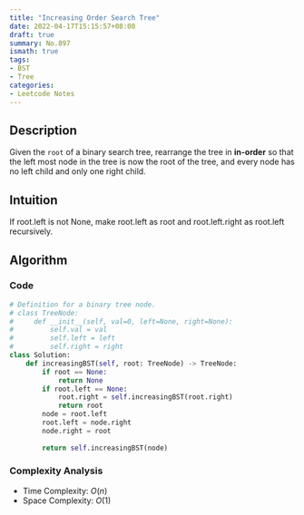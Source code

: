 ```yaml
---
title: "Increasing Order Search Tree"
date: 2022-04-17T15:15:57+08:00
draft: true
summary: No.897
ismath: true
tags:
- BST
- Tree
categories:
- Leetcode Notes
---
```


## Description
Given the `root` of a binary search tree, rearrange the tree in **in-order** so that the left most node in the tree is now the root of the tree, and every node has no left child and only one right child.

## Intuition
If root.left is not None, make root.left as root and root.left.right as root.left recursively.

## Algorithm

### Code
```python
# Definition for a binary tree node.
# class TreeNode:
#     def __init__(self, val=0, left=None, right=None):
#         self.val = val
#         self.left = left
#         self.right = right
class Solution:
    def increasingBST(self, root: TreeNode) -> TreeNode:
        if root == None:
            return None
        if root.left == None:
            root.right = self.increasingBST(root.right)
            return root
        node = root.left
        root.left = node.right
        node.right = root
        
        return self.increasingBST(node)
```

### Complexity Analysis
- Time Complexity: $O(n)$
- Space Complexity: $O(1)$